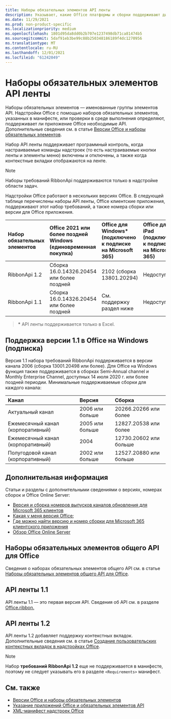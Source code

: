 ```yaml
---
title: Наборы обязательных элементов API ленты
description: Указывает, какие Office платформы и сборки поддерживают динамические API ленты.
ms.date: 11/29/2021
ms.prod: non-product-specific
ms.localizationpriority: medium
ms.openlocfilehash: 1801d95da8dd0b2b707e1237498db71ca81474b5
ms.sourcegitcommit: 5daf91eb3be99c88b250348186189f4dc1270956
ms.translationtype: MT
ms.contentlocale: ru-RU
ms.lasthandoff: 12/01/2021
ms.locfileid: "61242049"
---
```

# <a name="ribbon-api-requirement-sets"></a>Наборы обязательных элементов API ленты

Наборы обязательных элементов — именованные группы элементов API. Надстройки Office с помощью наборов обязательных элементов, указанных в манифесте, или проверки в среде выполнения определяют, поддерживает ли приложение Office необходимые API. Дополнительные сведения см. в статье [Версии Office и наборы обязательных элементов](../../develop/office-versions-and-requirement-sets.md).

Набор API ленты поддерживает программный контроль, когда настраиваемые команды надстроек (то есть настраиваемые кнопки ленты и элементы меню) включены и отключены, а также когда контекстные вкладки отображаются на ленте.

> [!NOTE]
> Наборы требований RibbonApi поддерживаются только в надстройке области задач.

Надстройки Office работают в нескольких версиях Office. В следующей таблице перечислены наборы API ленты, Office клиентские приложения, поддерживают этот набор требований, а также номера сборки или версии для Office приложения.

|  Набор обязательных элементов  | Office 2021 или более поздней Windows<br>(единовременная покупка) | Office для Windows\*<br>(подключено к подписке на Microsoft 365) |  Office для iPad<br>(подключено к подписке на Microsoft 365)  |  Office для Mac\*<br>(подключено к подписке на Microsoft 365)  | Office в Интернете\*  |  Office Online Server  |
|:-----|:-----|:-----|:-----|:-----|:-----|:-----|
| RibbonApi 1.2  | Сборка 16.0.14326.20454 или более поздней | 2102 (сборка 13801.20294) | Недоступно | Не поддерживается | Май 2021 г. | Недоступно|
| RibbonApi 1.1  | Сборка 16.0.14326.20454 или более поздней | См. поддержку<br>раздел ниже | Недоступно | 16.38 | Ноябрь 2020 г. | Недоступно|

> **&#42;** API ленты поддерживается только в Excel.

## <a name="support-for-version-11-on-office-on-windows-subscription"></a>Поддержка версии 1.1 в Office на Windows (подписка)

Версия 1.1 набора требований RibbonApi поддерживается в версии канала 2006 (сборка 13001.20498 или более). Для Office на Windows функция также поддерживается в сборках Semi-Annual channel и Monthly Enterprise Channel, доступных 14 июля 2020 г. или более поздней периодии. Минимальные поддерживаемые сборки для каждого канала:  

|Канал | Версия | Сборка|
|:-----|:-----|:-----|
|Актуальный канал | 2006 или больше | 20266.20266 или более|
|Ежемесячный канал (корпоративный) | 2005 или больше | 12827.20538 или более|
|Ежемесячный канал (корпоративный) | 2004 | 12730.20602 или больше|
|Полугодовой канал (корпоративный) | 2002 или больше | 12527.20880 или больше|

## <a name="more-information"></a>Дополнительная информация

Статьи и разделы с дополнительными сведениями о версиях, номерах сборок и Office Online Server:

- [Версия и сборка номеров выпусков каналов обновления для Microsoft 365 клиентов](/officeupdates/update-history-microsoft365-apps-by-date)
- [Какая у меня версия Office](https://support.microsoft.com/office/932788b8-a3ce-44bf-bb09-e334518b8b19);
- [Где можно найти версию и номер сборки для Microsoft 365 клиентского приложения](/officeupdates/update-history-microsoft365-apps-by-date)
- [Обзор Office Online Server](/officeonlineserver/office-online-server-overview)

## <a name="office-common-api-requirement-sets"></a>Наборы обязательных элементов общего API для Office

Сведения о наборах обязательных элементов общего API см. в статье [Наборы обязательных элементов общего API для Office](office-add-in-requirement-sets.md).

## <a name="ribbon-api-11"></a>API ленты 1.1

API ленты 1.1 — это первая версия API. Сведения об API см. в разделе [Office.ribbon.](/javascript/api/office/office.ribbon)

## <a name="ribbon-api-12"></a>API ленты 1.2

API ленты 1.2 добавляет поддержку контекстных вкладок. Дополнительные сведения см. в статье [Создание пользовательских контекстных вкладок в надстройках Office](../../design/contextual-tabs.md).

> [!NOTE]
> Набор **требований RibbonApi 1.2** еще не поддерживается в манифесте, поэтому не следует указывать его в разделе `<Requirements>` манифест.

## <a name="see-also"></a>См. также

- [Версии Office и наборы обязательных элементов](../../develop/office-versions-and-requirement-sets.md)
- [Указание приложений Office и обязательных элементов API](../../develop/specify-office-hosts-and-api-requirements.md)
- [XML-манифест надстроек Office](../../develop/add-in-manifests.md)
